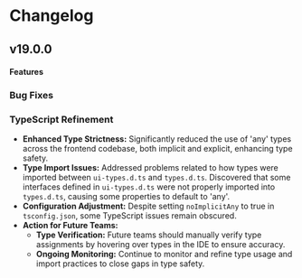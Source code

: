 # Changelog

## v19.0.0
#### Features
 


### Bug Fixes


### TypeScript Refinement
- **Enhanced Type Strictness:** Significantly reduced the use of 'any' types across the frontend codebase, both implicit and explicit, enhancing type safety.
- **Type Import Issues:** Addressed problems related to how types were imported between `ui-types.d.ts` and `types.d.ts`. Discovered that some interfaces defined in `ui-types.d.ts` were not properly imported into `types.d.ts`, causing some properties to default to 'any'.
- **Configuration Adjustment:** Despite setting `noImplicitAny` to true in `tsconfig.json`, some TypeScript issues remain obscured.
- **Action for Future Teams:**
  - **Type Verification:** Future teams should manually verify type assignments by hovering over types in the IDE to ensure accuracy.
  - **Ongoing Monitoring:** Continue to monitor and refine type usage and import practices to close gaps in type safety.


